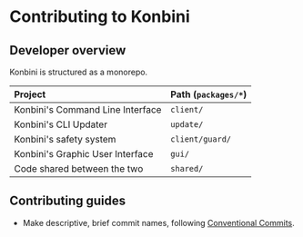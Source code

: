 # Contributing to Konbini

## Developer overview

Konbini is structured as a monorepo.

| Project                          | Path (`packages/*`) |
| :------------------------------- | :------------------ |
| Konbini's Command Line Interface | `client/`           |
| Konbini's CLI Updater            | `update/`           |
| Konbini's safety system          | `client/guard/`     |
| Konbini's Graphic User Interface | `gui/`              |
| Code shared between the two      | `shared/`           |

## Contributing guides

- Make descriptive, brief commit names, following [Conventional Commits](https://www.conventionalcommits.org/en/v1.0.0/).
